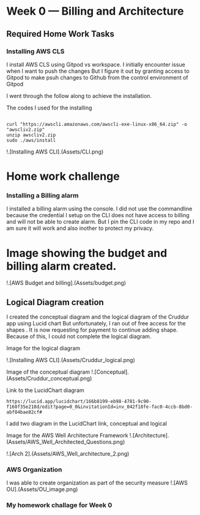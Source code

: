 # Week 0 — Billing and Architecture

## Required Home Work Tasks

### Installing AWS CLS

I install AWS CLS using Gitpod vs workspace. I initially encounter issue when I want to push the changes
But I figure it out by granting access to Gitpod to make psuh changes to Github from the control environment of Gitpod

I went through the follow along to achieve the installation.

The codes I used for the installing

```

curl "https://awscli.amazonaws.com/awscli-exe-linux-x86_64.zip" -o "awscliv2.zip"
unzip awscliv2.zip
sudo ./aws/install

```
!.[Installing AWS CLI].(Assets/CLI.png)

# Home work challenge

### Installing a Billing alarm 

I installed a billing alarm using the console. I did not use the commandline because the credential I setup on the CLI does
not have access to billing and will not be able to create alarm. 
But I pin the CLI code in my repo and I am sure it will work and also inother to protect my privacy.

# Image showing the budget and billing alarm created.

!.[AWS Budget and billing].(Assets/budget.png)

## Logical Diagram creation

I created the conceptual diagram and the logical diagram of the Cruddur app using Lucid chart
But unfortunately, I ran out of free access for the shapes . It is now requesting for payment to continue adding shape.
Because of this, I could not complete the logical diagram. 

Image for the logical diagram

!.[Installing AWS CLI].(Assets/Cruddur_logical.png)

Image of the conceptual diagram
!.[Conceptual].(Assets/Cruddur_conceptual.png)

Link to the LucidChart diagram
```
https://lucid.app/lucidchart/166b8199-eb98-4781-9c90-f168f35e218d/edit?page=0_0&invitationId=inv_042f18fe-fac0-4ccb-8bd0-abf84bae82cf#
```
I add two diagram in the LucidChart link, conceptual and logical

Image for the AWS Well Architecture Framework 
!.[Architecture].(Assets/AWS_Well_Architected_Questions.png)

!.[Arch 2].(Assets/AWS_Well_architecture_2.png)

### AWS Organization

I was able to create organization as part of the security measure
!.[AWS OU].(Assets/OU_image.png)


### My homework challage for Week 0 
